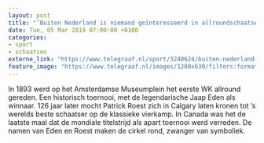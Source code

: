 ```yaml
---
layout: post
title: "’Buiten Nederland is niemand geïnteresseerd in allroundschaatsen’"
date: Tue, 05 Mar 2019 07:00:00 +0100
categories: 
- sport 
- schaatsen 
externe_link: "https://www.telegraaf.nl/sport/3240624/buiten-nederland-is-niemand-geinteresseerd-in-allroundschaatsen"
feature_image: "https://www.telegraaf.nl/images/1200x630/filters:format(jpeg):quality(80)/cdn-kiosk-api.telegraaf.nl/39c7e7b4-3f42-11e9-810d-dd7da5fb3f73.jpg"
---
```


<p class="intro">In 1893 werd op het Amsterdamse Museumplein het eerste WK allround gereden. Een historisch toernooi, met de legendarische Jaap Eden als winnaar. 126 jaar later mocht Patrick Roest zich in Calgary laten kronen tot ’s werelds beste schaatser op de klassieke vierkamp. In Canada was het de laatste maal dat de mondiale titelstrijd als apart toernooi werd verreden. De namen van Eden en Roest maken de cirkel rond, zwanger van symboliek.</p>
